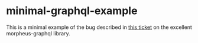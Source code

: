 # minimal-graphql-example

This is a minimal example of the bug described in [this ticket](https://github.com/morpheusgraphql/morpheus-graphql/issues/389) on the excellent morpheus-graphql library.


